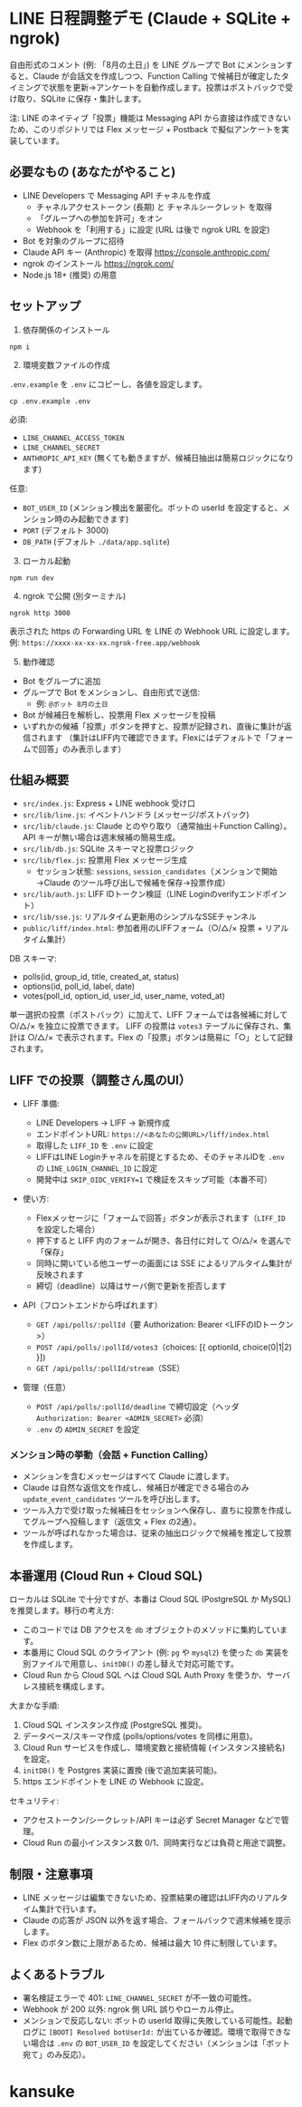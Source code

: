 # LINE 日程調整デモ (Claude + SQLite + ngrok)

自由形式のコメント (例: 「8月の土日」) を LINE グループで Bot にメンションすると、Claude が会話文を作成しつつ、Function Calling で候補日が確定したタイミングで状態を更新→アンケートを自動作成します。投票はポストバックで受け取り、SQLite に保存・集計します。

注: LINE のネイティブ「投票」機能は Messaging API から直接は作成できないため、このリポジトリでは Flex メッセージ + Postback で擬似アンケートを実装しています。

## 必要なもの (あなたがやること)

- LINE Developers で Messaging API チャネルを作成
  - チャネルアクセストークン (長期) と チャネルシークレット を取得
  - 「グループへの参加を許可」をオン
  - Webhook を「利用する」に設定 (URL は後で ngrok URL を設定)
- Bot を対象のグループに招待
- Claude API キー (Anthropic) を取得 https://console.anthropic.com/
- ngrok のインストール https://ngrok.com/
- Node.js 18+ (推奨) の用意

## セットアップ

1) 依存関係のインストール

```
npm i
```

2) 環境変数ファイルの作成

`.env.example` を `.env` にコピーし、各値を設定します。

```
cp .env.example .env
```

必須:
- `LINE_CHANNEL_ACCESS_TOKEN`
- `LINE_CHANNEL_SECRET`
- `ANTHROPIC_API_KEY` (無くても動きますが、候補日抽出は簡易ロジックになります)

任意:
- `BOT_USER_ID` (メンション検出を厳密化。ボットの userId を設定すると、メンション時のみ起動できます)
- `PORT` (デフォルト 3000)
- `DB_PATH` (デフォルト `./data/app.sqlite`)

3) ローカル起動

```
npm run dev
```

4) ngrok で公開 (別ターミナル)

```
ngrok http 3000
```

表示された https の Forwarding URL を LINE の Webhook URL に設定します。例: `https://xxxx-xx-xx-xx.ngrok-free.app/webhook`

5) 動作確認

- Bot をグループに追加
- グループで Bot をメンションし、自由形式で送信:
  - 例: `@ボット 8月の土日`
- Bot が候補日を解析し、投票用 Flex メッセージを投稿
- いずれかの候補「投票」ボタンを押すと、投票が記録され、直後に集計が返信されます
  （集計はLIFF内で確認できます。Flexにはデフォルトで「フォームで回答」のみ表示します）

## 仕組み概要

- `src/index.js`: Express + LINE webhook 受け口
- `src/lib/line.js`: イベントハンドラ (メッセージ/ポストバック)
- `src/lib/claude.js`: Claude とのやり取り（通常抽出＋Function Calling）。API キーが無い場合は週末候補の簡易生成。
- `src/lib/db.js`: SQLite スキーマと投票ロジック
- `src/lib/flex.js`: 投票用 Flex メッセージ生成
  - セッション状態: `sessions`, `session_candidates`（メンションで開始→Claude のツール呼び出しで候補を保存→投票作成）
- `src/lib/auth.js`: LIFF IDトークン検証（LINE Loginのverifyエンドポイント）
- `src/lib/sse.js`: リアルタイム更新用のシンプルなSSEチャンネル
- `public/liff/index.html`: 参加者用のLIFFフォーム（○/△/× 投票 + リアルタイム集計）

DB スキーマ:
- polls(id, group_id, title, created_at, status)
- options(id, poll_id, label, date)
- votes(poll_id, option_id, user_id, user_name, voted_at)

単一選択の投票（ポストバック）に加えて、LIFF フォームでは各候補に対して ○/△/× を独立に投票できます。
LIFF の投票は `votes3` テーブルに保存され、集計は ○/△/× で表示されます。Flex の「投票」ボタンは簡易に「○」として記録されます。

## LIFF での投票（調整さん風のUI）

- LIFF 準備:
  - LINE Developers → LIFF → 新規作成
  - エンドポイントURL: `https://<あなたの公開URL>/liff/index.html`
  - 取得した `LIFF_ID` を `.env` に設定
  - LIFFはLINE Loginチャネルを前提とするため、そのチャネルIDを `.env` の `LINE_LOGIN_CHANNEL_ID` に設定
  - 開発中は `SKIP_OIDC_VERIFY=1` で検証をスキップ可能（本番不可）

- 使い方:
  - Flexメッセージに「フォームで回答」ボタンが表示されます（`LIFF_ID` を設定した場合）
  - 押下すると LIFF 内のフォームが開き、各日付に対して ○/△/× を選んで「保存」
  - 同時に開いている他ユーザーの画面には SSE によるリアルタイム集計が反映されます
  - 締切（deadline）以降はサーバ側で更新を拒否します

- API（フロントエンドから呼ばれます）
  - `GET /api/polls/:pollId`（要 Authorization: Bearer <LIFFのIDトークン>）
  - `POST /api/polls/:pollId/votes3`（choices: [{ optionId, choice(0|1|2) }])
  - `GET /api/polls/:pollId/stream`（SSE）

- 管理（任意）
  - `POST /api/polls/:pollId/deadline` で締切設定（ヘッダ `Authorization: Bearer <ADMIN_SECRET>` 必須）
  - `.env` の `ADMIN_SECRET` を設定

### メンション時の挙動（会話 + Function Calling）
- メンションを含むメッセージはすべて Claude に渡します。
- Claude は自然な返信文を作成し、候補日が確定できる場合のみ `update_event_candidates` ツールを呼び出します。
- ツール入力で受け取った候補日をセッションへ保存し、直ちに投票を作成してグループへ投稿します（返信文 + Flex の2通）。
- ツールが呼ばれなかった場合は、従来の抽出ロジックで候補を推定して投票を作成します。

## 本番運用 (Cloud Run + Cloud SQL)

ローカルは SQLite で十分ですが、本番は Cloud SQL (PostgreSQL か MySQL) を推奨します。移行の考え方:

- このコードでは DB アクセスを `db` オブジェクトのメソッドに集約しています。
- 本番用に Cloud SQL のクライアント (例: `pg` や `mysql2`) を使った `db` 実装を別ファイルで用意し、`initDB()` の差し替えで対応可能です。
- Cloud Run から Cloud SQL へは Cloud SQL Auth Proxy を使うか、サーバレス接続を構成します。

大まかな手順:
1. Cloud SQL インスタンス作成 (PostgreSQL 推奨)。
2. データベース/スキーマ作成 (polls/options/votes を同様に用意)。
3. Cloud Run サービスを作成し、環境変数と接続情報 (インスタンス接続名) を設定。
4. `initDB()` を Postgres 実装に置換 (後で追加実装可能)。
5. https エンドポイントを LINE の Webhook に設定。

セキュリティ:
- アクセストークン/シークレット/API キーは必ず Secret Manager などで管理。
- Cloud Run の最小インスタンス数 0/1、同時実行などは負荷と用途で調整。

## 制限・注意事項

- LINE メッセージは編集できないため、投票結果の確認はLIFF内のリアルタイム集計で行います。
- Claude の応答が JSON 以外を返す場合、フォールバックで週末候補を提示します。
- Flex のボタン数に上限があるため、候補は最大 10 件に制限しています。

## よくあるトラブル

- 署名検証エラーで 401: `LINE_CHANNEL_SECRET` が不一致の可能性。
- Webhook が 200 以外: ngrok 側 URL 誤りやローカル停止。
- メンションで反応しない: ボットの userId 取得に失敗している可能性。起動ログに `[BOOT] Resolved botUserId:` が出ているか確認。環境で取得できない場合は `.env` の `BOT_USER_ID` を設定してください（メンションは「ボット宛て」のみ反応）。
# kansuke
